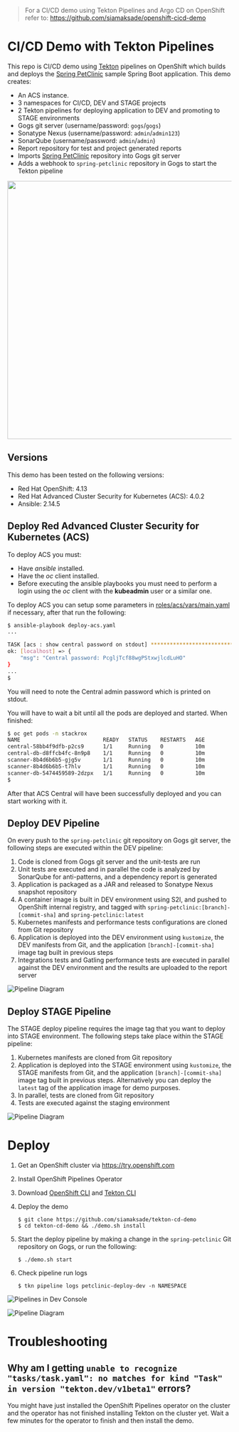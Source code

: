 
> For a CI/CD demo using Tekton Pipelines and Argo CD on OpenShift refer to:
> https://github.com/siamaksade/openshift-cicd-demo

# CI/CD Demo with Tekton Pipelines

This repo is CI/CD demo using [Tekton](http://www.tekton.dev) pipelines on OpenShift which builds and deploys the [Spring PetClinic](https://github.com/spring-projects/spring-petclinic) sample Spring Boot application. This demo creates:

* An ACS instance. 
* 3 namespaces for CI/CD, DEV and STAGE projects
* 2 Tekton pipelines for deploying application to DEV and promoting to STAGE environments
* Gogs git server (username/password: `gogs`/`gogs`)
* Sonatype Nexus (username/password: `admin`/`admin123`)
* SonarQube (username/password: `admin`/`admin`)
* Report repository for test and project generated reports
* Imports [Spring PetClinic](https://github.com/spring-projects/spring-petclinic) repository into Gogs git server
* Adds a webhook to `spring-petclinic` repository in Gogs to start the Tekton pipeline

<p align="center">
  <img width="580" src="docs/images/projects.svg">
</p>

## Versions

This demo has been tested on the following versions:

* Red Hat OpenShift: 4.13
* Red Hat Advanced Cluster Security for Kubernetes (ACS): 4.0.2
* Ansible: 2.14.5

## Deploy Red Advanced Cluster Security for Kubernetes (ACS)

To deploy ACS you must:

* Have _ansible_ installed.
* Have the _oc_ client installed.
* Before executing the ansible playbooks you must need to perform a login using the _oc_ client with the **kubeadmin** user or a similar one.

To deploy ACS you can setup some parameters in [roles/acs/vars/main.yaml](roles/acs/vars/main.yaml) if necessary, after that run the following:

```bash
$ ansible-playbook deploy-acs.yaml
...

TASK [acs : show central password on stdout] *****************************************************************************************************************************************************************************************************************
ok: [localhost] => {
    "msg": "Central password: PcgljTcf88wgPStxwjlcdLuHO"
}
...
$
```

You will need to note the Central admin password which is printed on stdout.

You will have to wait a bit until all the pods are deployed and started. When finished:

```bash
$ oc get pods -n stackrox
NAME                          READY   STATUS    RESTARTS   AGE
central-58bb4f9dfb-p2cs9      1/1     Running   0          10m
central-db-d8ffcb4fc-8n9p8    1/1     Running   0          10m
scanner-8b4d6b6b5-gjg5v       1/1     Running   0          10m
scanner-8b4d6b6b5-t7hlv       1/1     Running   0          10m
scanner-db-5474459589-2dzpx   1/1     Running   0          10m
$
```

After that ACS Central will have been successfully deployed and you can start working with it. 


## Deploy DEV Pipeline

On every push to the `spring-petclinic` git repository on Gogs git server, the following steps are executed within the DEV pipeline:

1. Code is cloned from Gogs git server and the unit-tests are run
1. Unit tests are executed and in parallel the code is analyzed by SonarQube for anti-patterns, and a dependency report is generated
1. Application is packaged as a JAR and released to Sonatype Nexus snapshot repository
1. A container image is built in DEV environment using S2I, and pushed to OpenShift internal registry, and tagged with `spring-petclinic:[branch]-[commit-sha]` and `spring-petclinic:latest`
1. Kubernetes manifests and performance tests configurations are cloned from Git repository
1. Application is deployed into the DEV environment using `kustomize`, the DEV manifests from Git, and the application `[branch]-[commit-sha]` image tag built in previous steps
1. Integrations tests and Gatling performance tests are executed in parallel against the DEV environment and the results are uploaded to the report server

![Pipeline Diagram](docs/images/pipeline-diagram-dev.svg)

## Deploy STAGE Pipeline

The STAGE deploy pipeline requires the image tag that you want to deploy into STAGE environment. The following steps take place within the STAGE pipeline:
1. Kubernetes manifests are cloned from Git repository
1. Application is deployed into the STAGE environment using `kustomize`, the STAGE manifests from Git, and the application `[branch]-[commit-sha]` image tag built in previous steps. Alternatively you can deploy the `latest` tag of the application image for demo purposes.
1. In parallel, tests are cloned from Git repository
1. Tests are executed against the staging environment

![Pipeline Diagram](docs/images/pipeline-diagram-stage.svg)


# Deploy

1. Get an OpenShift cluster via https://try.openshift.com
1. Install OpenShift Pipelines Operator
1. Download [OpenShift CLI](https://mirror.openshift.com/pub/openshift-v4/clients/ocp/latest/) and [Tekton CLI](https://github.com/tektoncd/cli/releases)
1. Deploy the demo

    ```
    $ git clone https://github.com/siamaksade/tekton-cd-demo
    $ cd tekton-cd-demo && ./demo.sh install
    ```

1. Start the deploy pipeline by making a change in the `spring-petclinic` Git repository on Gogs, or run the following:

    ```
    $ ./demo.sh start
    ```

1. Check pipeline run logs

    ```
    $ tkn pipeline logs petclinic-deploy-dev -n NAMESPACE
    ```

![Pipelines in Dev Console](docs/images/pipelines.png)

![Pipeline Diagram](docs/images/pipeline-viz.png)


# Troubleshooting

## Why am I getting `unable to recognize "tasks/task.yaml": no matches for kind "Task" in version "tekton.dev/v1beta1"` errors?

You might have just installed the OpenShift Pipelines operator on the cluster and the operator has not finished installing Tekton on the cluster yet. Wait a few minutes for the operator to finish and then install the demo.
